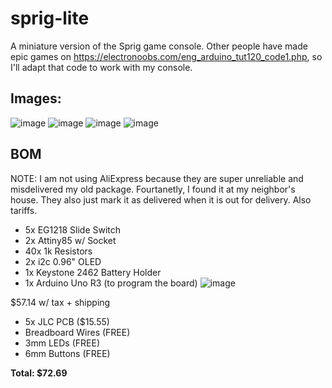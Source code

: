# sprig-lite
A miniature version of the Sprig game console. Other people have made epic games on https://electronoobs.com/eng_arduino_tut120_code1.php, so I'll adapt that code to work with my console.

## Images:
![image](https://github.com/user-attachments/assets/830ad957-dc60-406b-bb02-4673f8bdbb8f)
![image](https://github.com/user-attachments/assets/8a726e69-3394-4c86-991d-ac44496ac3ce)
![image](https://github.com/user-attachments/assets/478552ae-f8ac-47f9-a9ae-e8780fa2a84c)
![image](https://github.com/user-attachments/assets/b9870e22-a5ce-4362-98ea-669ff968064f)

## BOM 
NOTE: I am not using AliExpress because they are super unreliable and misdelivered my old package. Fourtanetly, I found it at my neighbor's house. They also just mark it as delivered when it is out for delivery. Also tariffs. 
* 5x EG1218 Slide Switch
* 2x Attiny85 w/ Socket
* 40x 1k Resistors
* 2x i2c 0.96" OLED
* 1x Keystone 2462 Battery Holder
* 1x Arduino Uno R3 (to program the board) 
![image](https://github.com/user-attachments/assets/76c0e592-957e-44da-9ffa-e4704efdd9b9)


$57.14 w/ tax + shipping

* 5x JLC PCB ($15.55)
* Breadboard Wires (FREE)
* 3mm LEDs (FREE)
* 6mm Buttons (FREE)

**Total: $72.69**
